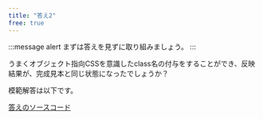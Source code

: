```yaml
---
title: "答え2"
free: true
---
```


:::message alert
まずは答えを見ずに取り組みましょう。
:::

うまくオブジェクト指向CSSを意識したclass名の付与をすることができ、反映結果が、完成見本と同じ状態になったでしょうか？

模範解答は以下です。

[答えのソースコード](https://github.com/schabibi1/zenn-book-challenges/tree/main/lesson5-oocss-game-answer)
